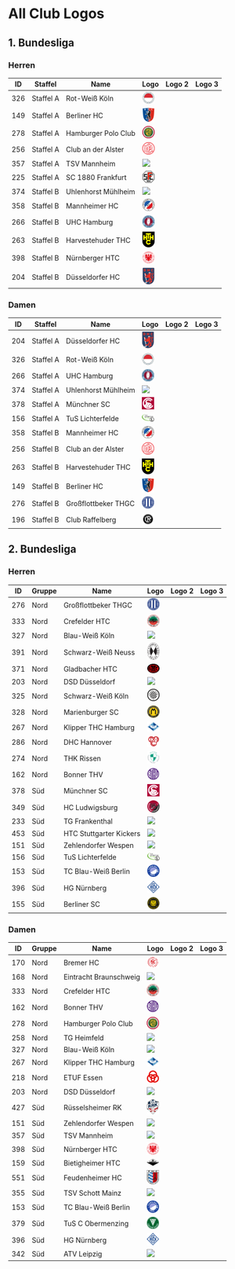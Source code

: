 # All Club Logos

## 1. Bundesliga
### Herren
| ID | Staffel | Name | Logo | Logo 2 | Logo 3 |
|:-:|---|---|---|---|---|
| 326 | Staffel A | Rot-Weiß Köln | <img src="whv/326_rwk.svg" width="25px"> | | |
| 149 | Staffel A | Berliner HC | <img src="ber/149_bhc.svg" width="25px"> | | |
| 278 | Staffel A | Hamburger Polo Club | <img src="hhv/278_hpc.svg" width="25px"> | | |
| 256 | Staffel A | Club an der Alster | <img src="hhv/256_dcada.svg" width="25px"> | | |
| 357 | Staffel A | TSV Mannheim | <img src="hbw/357_tsvm.svg" width="25px"> | | |
| 225 | Staffel A | SC 1880 Frankfurt | <img src="hes/225_sc80.svg" width="25px"> | | |
| 374 | Staffel B | Uhlenhorst Mühlheim | <img src="whv/374_uhm.svg" width="25px"> | | |
| 358 | Staffel B | Mannheimer HC | <img src="hbw/358_mhc.svg" width="25px">| | |
| 266 | Staffel B | UHC Hamburg | <img src="hhv/266_uhc.svg" width="25px"> | | |
| 263 | Staffel B | Harvestehuder THC | <img src="hhv/263_hthc.svg" width="25px"> | | |
| 398 | Staffel B | Nürnberger HTC | <img src="bay/398_nhtc.svg" width="25px"> | | |
| 204 | Staffel B | Düsseldorfer HC | <img src="whv/204_dhc.svg" width="25px"> | | |

### Damen
| ID | Staffel | Name | Logo | Logo 2 | Logo 3 |
|:-:|---|---|---|---|---|
| 204 | Staffel A | Düsseldorfer HC | <img src="whv/204_dhc.svg" width="25px"> | | |
| 326 | Staffel A | Rot-Weiß Köln | <img src="whv/326_rwk.svg" width="25px"> | | |
| 266 | Staffel A | UHC Hamburg | <img src="hhv/266_uhc.svg" width="25px"> | | |
| 374 | Staffel A | Uhlenhorst Mühlheim | <img src="whv/374_uhm.svg" width="25px"> | | |
| 378 | Staffel A | Münchner SC | <img src="bay/378_msc.svg" width="25px"> | | |
| 156 | Staffel A | TuS Lichterfelde | <img src="ber/156_tusli.svg" width="25px"> | | |
| 358 | Staffel B | Mannheimer HC | <img src="hbw/358_mhc.svg" width="25px">| | |
| 256 | Staffel B | Club an der Alster | <img src="hhv/256_dcada.svg" width="25px"> | | |
| 263 | Staffel B | Harvestehuder THC | <img src="hhv/263_hthc.svg" width="25px"> | | | 
| 149 | Staffel B | Berliner HC | <img src="ber/149_bhc.svg" width="25px"> | | |
| 276 | Staffel B | Großflottbeker THGC | <img src="hhv/276_gthgc.svg" width="25px"> | | |
| 196 | Staffel B | Club Raffelberg | <img src="whv/196_cr.svg" width="25px"> | | |

## 2. Bundesliga
### Herren
| ID | Gruppe | Name | Logo | Logo 2 | Logo 3 |
|:-:|---|---|---|---|---|
| 276 | Nord | Großflottbeker THGC | <img src="hhv/276_gthgc.svg" width="25px"> | | |
| 333 | Nord | Crefelder HTC | <img src="whv/333_chtc.svg" width="25px"> | | |
| 327 | Nord | Blau-Weiß Köln | <img src="whv/327_bwk.svg" width="25px"> | | |
| 391 | Nord | Schwarz-Weiß Neuss | <img src="whv/391_swn.svg" width="25px"> | | |
| 371 | Nord | Gladbacher HTC | <img src="whv/371_ghtc.svg" width="25px"> | | |
| 203 | Nord | DSD Düsseldorf | <img src="whv/203_dsdd.svg" width="25px"> | | |
| 325 | Nord | Schwarz-Weiß Köln | <img src="whv/325_swk.svg" width="25px"> | | |
| 328 | Nord | Marienburger SC | <img src="whv/328_msc.svg" width="25px"> | | |
| 267 | Nord | Klipper THC Hamburg | <img src="hhv/267_klipper.svg" width="25px"> | | |
| 286 | Nord | DHC Hannover | <img src="nhv/286_dhch.svg" width="25px"> | | |
| 274 | Nord | THK Rissen | <img src="hhv/274_thkr.svg" width="25px"> | | |
| 162 | Nord | Bonner THV | <img src="whv/162_bthv.svg" width="25px"> | | |
| 378 | Süd | Münchner SC | <img src="bay/378_msc.svg" width="25px"> | | |
| 349 | Süd | HC Ludwigsburg | <img src="hbw/349_hcl.svg" width="25px"> | | |
| 233 | Süd | TG Frankenthal | <img src="hbw/233_tgf.svg" width="25px"> | | |
| 453 | Süd | HTC Stuttgarter Kickers | <img src="hbw/453_htcsk.svg" width="25px"> | | |
| 151 | Süd | Zehlendorfer Wespen | <img src="ber/151_zw.svg" width="25px"> | | |
| 156 | Süd | TuS Lichterfelde | <img src="ber/156_tusli.svg" width="25px"> | | |
| 153 | Süd | TC Blau-Weiß Berlin | <img src="ber/153_tcbw.svg" width="25px"> | | |
| 396 | Süd | HG Nürnberg | <img src="bay/396_hgn.svg" width="25px"> | | |
| 155 | Süd | Berliner SC | <img src="ber/155_bsc.svg" width="25px"> | | |

### Damen
| ID | Gruppe | Name | Logo | Logo 2 | Logo 3 |
|:-:|---|---|---|---|---|
| 170 | Nord | Bremer HC | <img src="bre/170_bhc.svg" width="25px"> | | |
| 168 | Nord | Eintracht Braunschweig | <img src="nhv/168_eb.svg" width="25px"> | | |
| 333 | Nord | Crefelder HTC | <img src="whv/333_chtc.svg" width="25px"> | | |
| 162 | Nord | Bonner THV | <img src="whv/162_bthv.svg" width="25px"> | | |
| 278 | Nord | Hamburger Polo Club | <img src="hhv/278_hpc.svg" width="25px"> | | |
| 258 | Nord | TG Heimfeld | <img src="hhv/258_tgh.svg" width="25px"> | | |
| 327 | Nord | Blau-Weiß Köln | <img src="whv/327_bwk.svg" width="25px"> | | |
| 267 | Nord | Klipper THC Hamburg | <img src="hhv/267_klipper.svg" width="25px"> | | |
| 218 | Nord | ETUF Essen | <img src="whv/218_etuf.svg" width="25px"> | | |
| 203 | Nord | DSD Düsseldorf | <img src="whv/203_dsdd.svg" width="25px"> | | |
| 427 | Süd | Rüsselsheimer RK | <img src="hes/427_rrk.svg" width="25px"> | | |
| 151 | Süd | Zehlendorfer Wespen | <img src="ber/151_zw.svg" width="25px"> | | |
| 357 | Süd | TSV Mannheim | <img src="hbw/357_tsvm.svg" width="25px"> | | |
| 398 | Süd | Nürnberger HTC | <img src="bay/398_nhtc.svg" width="25px"> | | |
| 159 | Süd | Bietigheimer HTC | <img src="hbw/159_bhtc.svg" width="25px"> | | |
| 551 | Süd | Feudenheimer HC | <img src="hbw/551_fhc.svg" width="25px"> | | |
| 355 | Süd | TSV Schott Mainz | <img src="rps/355_tsvsm.svg" width="25px"> | | |
| 153 | Süd | TC Blau-Weiß Berlin | <img src="ber/153_tcbw.svg" width="25px"> | | |
| 379 | Süd | TuS C Obermenzing | <img src="bay/379_tus.svg" width="25px"> | | |
| 396 | Süd | HG Nürnberg | <img src="bay/396_hgn.svg" width="25px"> | | |
| 342 | Süd | ATV Leipzig | <img src="mhv/342_atvl.svg" width="25px"> | | |